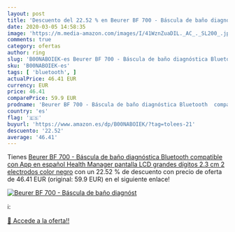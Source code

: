 ```yaml
---
layout: post
title: 'Descuento del 22.52 % en Beurer BF 700 - Báscula de baño diagnóst'
date: 2020-03-05 14:58:35
image: 'https://m.media-amazon.com/images/I/41WznZuaDIL._AC_._SL200_.jpg'
comments: true
category: ofertas
author: ring
slug: 'B00NABOIEK-es Beurer BF 700 - Báscula de baño diagnóstica Bluetooth...'
sku: 'B00NABOIEK-es'
tags: [ 'bluetooth', ]
actualPrice: 46.41 EUR
currency: EUR
price: 46.41
comparePrice: 59.9 EUR
prodname: 'Beurer BF 700 - Báscula de baño diagnóstica Bluetooth  compatible con App en español Health Manager  pantalla LCD grandes dígitos  2.3 cm   2 electrodos  color negro'
country: 'es'
flag: '🇪🇸'
buyurl: 'https://www.amazon.es/dp/B00NABOIEK/?tag=tolees-21'
descuento: '22.52'
average: '46.41'
---
```


Tienes [Beurer BF 700 - Báscula de baño diagnóstica Bluetooth  compatible con App en español Health Manager  pantalla LCD grandes dígitos  2.3 cm   2 electrodos  color negro](https://www.amazon.es/dp/B00NABOIEK/?tag=tolees-21) con un 22.52 % de descuento con precio de oferta de 46.41 EUR (original: 59.9 EUR) en el siguiente enlace!

[![Beurer BF 700 - Báscula de baño diagnóst](https://m.media-amazon.com/images/I/41WznZuaDIL._AC_._SL200_.jpg)](https://www.amazon.es/dp/B00NABOIEK/?tag=tolees-21)

ℹ️:


[🛒 Accede a la oferta!!](https://www.amazon.es/dp/B00NABOIEK/?tag=tolees-21)

